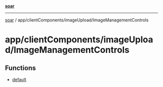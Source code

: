 [**soar**](../../../../README.md)

***

[soar](../../../../modules.md) / app/clientComponents/imageUpload/ImageManagementControls

# app/clientComponents/imageUpload/ImageManagementControls

## Functions

- [default](functions/default.md)
